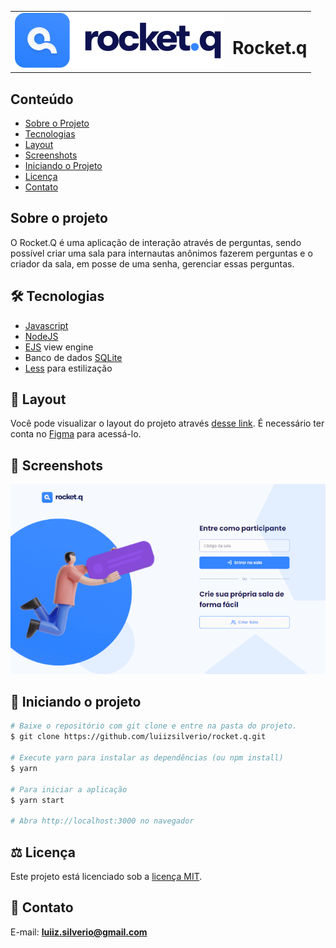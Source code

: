 <table>
  <tr>
    <td>
      <img src="https://github.com/luiizsilverio/rocket.q/blob/main/public/assets/logo.svg" />
    </td>
    <td><h1>Rocket.q</h1></td>
  </tr>
</table>

## Conteúdo
* [Sobre o Projeto](#sobre-o-projeto)
* [Tecnologias](#hammer_and_wrench-tecnologias)
* [Layout](#art-Layout)
* [Screenshots](#camera_flash-screenshots)
* [Iniciando o Projeto](#car-Iniciando-o-projeto)
* [Licença](#balance_scale-licença)
* [Contato](#email-contato)

## Sobre o projeto
O Rocket.Q é uma aplicação de interação através de perguntas, sendo possível criar uma sala para internautas anônimos fazerem perguntas e o criador da sala, em posse de uma senha, gerenciar essas perguntas.


## :hammer_and_wrench: Tecnologias
* <ins>Javascript</ins>
* <ins>NodeJS</ins>
* <ins>EJS</ins> view engine
* Banco de dados <ins>SQLite</ins>
* <ins>Less</ins> para estilização

## :art: Layout
Você pode visualizar o layout do projeto através [desse link](https://www.figma.com/file/vp3iFfd1ohCbHyDX9jCiQi/Roquet.q-%2302). É necessário ter conta no [Figma](https://figma.com) para acessá-lo.

## :camera_flash: Screenshots
![](https://github.com/luiizsilverio/rocket.q/blob/main/public/screenshots/rocketq.gif)

## :car: Iniciando o projeto
```bash
# Baixe o repositório com git clone e entre na pasta do projeto.
$ git clone https://github.com/luiizsilverio/rocket.q.git

# Execute yarn para instalar as dependências (ou npm install)
$ yarn

# Para iniciar a aplicação
$ yarn start

# Abra http://localhost:3000 no navegador
```

## :balance_scale: Licença
Este projeto está licenciado sob a [licença MIT](LICENSE).

## :email: Contato

E-mail: [**luiiz.silverio@gmail.com**](mailto:luiiz.silverio@gmail.com)
